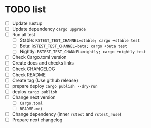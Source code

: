 # TODO list

- [ ] Update rustup
- [ ] Update dependency `cargo upgrade`
- [ ] Run all test
  - [ ] Stable: `RSTEST_TEST_CHANNEL=stable; cargo +stable test`
  - [ ] Beta: `RSTEST_TEST_CHANNEL=beta; cargo +beta test`
  - [ ] Nightly: `RSTEST_TEST_CHANNEL=nightly; cargo +nightly test`
- [ ] Check Cargo.toml version
- [ ] Create docs and checks links
- [ ] Check CHANGELOG
- [ ] Check README
- [ ] Create tag (Use github release)
- [ ] prepare deploy `cargo publish --dry-run`
- [ ] deploy `cargo publish`
- [ ] Change next version
  - [ ] `Cargo.toml`
  - [ ] `README.md`)
- [ ] Change dependency (inner `rstest` and `rstest_ruse`)
- [ ] Prepare next changelog